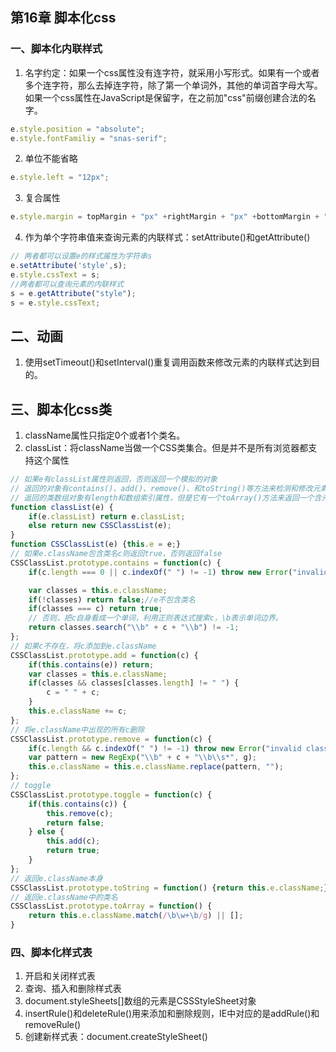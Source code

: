 ## 第16章 脚本化css
### 一、脚本化内联样式
1. 名字约定：如果一个css属性没有连字符，就采用小写形式。如果有一个或者多个连字符，那么去掉连字符，除了第一个单词外，其他的单词首字母大写。如果一个css属性在JavaScript是保留字，在之前加"css"前缀创建合法的名字。
```javascript
e.style.position = "absolute";
e.style.fontFamiliy = "snas-serif";
```
2. 单位不能省略
```javascript
e.style.left = "12px";
```
3. 复合属性
```javascript
e.style.margin = topMargin + "px" +rightMargin + "px" +bottomMargin + "px" +leftMargin + "px";
```
4. 作为单个字符串值来查询元素的内联样式：setAttribute()和getAttribute()
```javascript
// 两者都可以设置e的样式属性为字符串s
e.setAttribute('style',s);
e.style.cssText = s;
//两者都可以查询元素的内联样式
s = e.getAttribute("style");
s = e.style.cssText;
```
## 二、动画
1. 使用setTimeout()和setInterval()重复调用函数来修改元素的内联样式达到目的。
## 三、脚本化css类
1. className属性只指定0个或者1个类名。 
2. classList：将className当做一个CSS类集合。但是并不是所有浏览器都支持这个属性
```javascript
// 如果e有classList属性则返回，否则返回一个模拟的对象
// 返回的对象有contains()、add()、remove()、和toString()等方法来检测和修改元素e的集合。如果classList属性是原生支持的。
// 返回的类数组对象有length和数组索引属性，但是它有一个toArray()方法来返回一个含元素类名的纯数组快照。
function classList(e) {
    if(e.classList) return e.classList;
    else return new CSSClassList(e);
}
function CSSClassList(e) {this.e = e;}
// 如果e.className包含类名c则返回true，否则返回false
CSSClassList.prototype.contains = function(c) {
    if(c.length === 0 || c.indexOf(" ") != -1) throw new Error("invalid class name");

    var classes = this.e.className;
    if(!classes) return false;//e不包含类名
    if(classes === c) return true;
    // 否则，把c自身看成一个单词，利用正则表达式搜索c，\b表示单词边界。
    return classes.search("\\b" + c + "\\b") != -1;
};
// 如果c不存在，将c添加到e.className
CSSClassList.prototype.add = function(c) {
    if(this.contains(e)) return;
    var classes = this.e.className;
    if(classes && classes[classes.length] != " ") {
        c = " " + c;
    }
    this.e.className += c;
};
// 将e.className中出现的所有c删除
CSSClassList.prototype.remove = function(c) {
    if(c.length && c.indexOf(" ") != -1) throw new Error("invalid class name");
    var pattern = new RegExp("\\b" + c + "\\b\\s*", g);
    this.e.className = this.e.className.replace(pattern, ""); 
};
// toggle
CSSClassList.prototype.toggle = function(c) {
    if(this.contains(c)) {
        this.remove(c);
        return false;
    } else {
        this.add(c);
        return true;
    }
};
// 返回e.className本身
CSSClassList.prototype.toString = function() {return this.e.className;};
// 返回e.className中的类名
CSSClassList.prototype.toArray = function() {
    return this.e.className.match(/\b\w+\b/g) || [];
}
```
### 四、脚本化样式表
1. 开启和关闭样式表
2. 查询、插入和删除样式表
3. document.styleSheets[]数组的元素是CSSStyleSheet对象
4. insertRule()和deleteRule()用来添加和删除规则，IE中对应的是addRule()和removeRule()
5. 创建新样式表：document.createStyleSheet()
